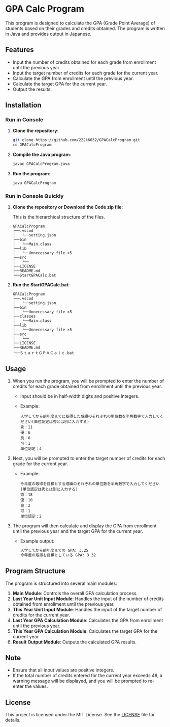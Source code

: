 # GPA Calc Program

This program is designed to calculate the GPA (Grade Point Average) of students based on their grades and credits obtained. The program is written in Java and provides output in Japanese.

## Features

- Input the number of credits obtained for each grade from enrollment until the previous year.
- Input the target number of credits for each grade for the current year.
- Calculate the GPA from enrollment until the previous year.
- Calculate the target GPA for the current year.
- Output the results.

## Installation

### Run in Console

1. **Clone the repository**:

    ```bash
    git clone https://github.com/222k6032/GPACalcProgram.git
    cd GPACalcProgram
    ```

2. **Compile the Java program**:

    ```bash
    javac GPACalcProgram.java
    ```

3. **Run the program**:

    ```bash
    java GPACalcProgram
    ```

### Run in Console Quickly

1. **Clone the repository or Download the Code zip file**:

    This is the hierarchical structure of the files.

    ```tree
    GPACalcProgram
    ├──.vscod
    │   └──setting.json
    ├──bin
    │   └──Main.class
    ├──lib
    │   └──Unnecessary file ×5
    ├──src
    │   └──
    ├──LICENSE
    ├──README.md
    └──StartGPACalc.bat
    ```

2. **Run the StartGPACalc.bat**:

    ```tree
    GPACalcProgram
    ├──.vscod
    │   └──setting.json
    ├──bin
    │   └──Unnecessary file ×5
    ├──classes
    │   └──Main.class
    ├──lib
    │   └──Unnecessary file ×5
    ├──src
    │   └──
    ├──LICENSE
    ├──README.md
    └──ＳｔａｒｔＧＰＡＣａｌｃ.bat
    ```

## Usage

1. When you run the program, you will be prompted to enter the number of credits for each grade obtained from enrollment until the previous year.
    - Input should be in half-width digits and positive integers.
    - Example:

        ```terminal
        入学してから前年度までに取得した成績のそれぞれの単位数を半角数字で入力してください(単位認定は秀とは別に入力する)
        秀：11
        優：6
        良：6
        可：1
        単位認定：4
        ```

2. Next, you will be prompted to enter the target number of credits for each grade for the current year.
    - Example:

        ```terminal
        今年度の取得を目標とする成績のそれぞれの単位数を半角数字で入力してください(単位認定は秀とは別に入力する)
        秀：18
        優：10
        良：2
        可：1
        単位認定：2
        ```

3. The program will then calculate and display the GPA from enrollment until the previous year and the target GPA for the current year.
    - Example output:

        ```cmd
        入学してから前年度までの GPA: 3.25
        今年度の取得を目標としている GPA: 3.32
        ```

## Program Structure

The program is structured into several main modules:

1. **Main Module**: Controls the overall GPA calculation process.
2. **Last Year Unit Input Module**: Handles the input of the number of credits obtained from enrollment until the previous year.
3. **This Year Unit Input Module**: Handles the input of the target number of credits for the current year.
4. **Last Year GPA Calculation Module**: Calculates the GPA from enrollment until the previous year.
5. **This Year GPA Calculation Module**: Calculates the target GPA for the current year.
6. **Result Output Module**: Outputs the calculated GPA results.

## Note

- Ensure that all input values are positive integers.
- If the total number of credits entered for the current year exceeds 48, a warning message will be displayed, and you will be prompted to re-enter the values.

## License

This project is licensed under the MIT License. See the [LICENSE](LICENSE) file for details.
